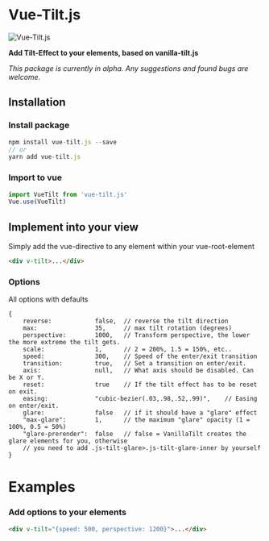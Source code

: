 Vue-Tilt.js
====================

![Vue-Tilt.js](http://api.devbar.ultrabold.de/github?text=VueTilt.js)

**Add Tilt-Effect to your elements, based on vanilla-tilt.js**

*This package is currently in alpha. Any suggestions and found bugs are welcome.*

## Installation

### Install package

```javascript
npm install vue-tilt.js --save
// or
yarn add vue-tilt.js
```
    
### Import to vue

```javascript
import VueTilt from 'vue-tilt.js'
Vue.use(VueTilt)
```

## Implement into your view
Simply add the vue-directive to any element within your vue-root-element

```html
<div v-tilt>...</div>
```
    
### Options

All options with defaults

```
{
    reverse:            false,  // reverse the tilt direction
    max:                35,     // max tilt rotation (degrees)
    perspective:        1000,   // Transform perspective, the lower the more extreme the tilt gets.
    scale:              1,      // 2 = 200%, 1.5 = 150%, etc..
    speed:              300,    // Speed of the enter/exit transition
    transition:         true,   // Set a transition on enter/exit.
    axis:               null,   // What axis should be disabled. Can be X or Y.
    reset:              true    // If the tilt effect has to be reset on exit.
    easing:             "cubic-bezier(.03,.98,.52,.99)",    // Easing on enter/exit.
    glare:              false   // if it should have a "glare" effect
    "max-glare":        1,      // the maximum "glare" opacity (1 = 100%, 0.5 = 50%)
    "glare-prerender":  false   // false = VanillaTilt creates the glare elements for you, otherwise
    // you need to add .js-tilt-glare>.js-tilt-glare-inner by yourself
}
```

# Examples

### Add options to your elements

```html
<div v-tilt="{speed: 500, perspective: 1200}">...</div>
```
